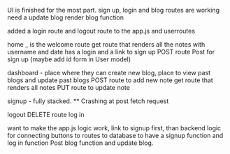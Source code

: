 UI is finished for the most part.
sign up, login and blog routes are working 
need a update blog
render blog function

added a login route and logout route to the app.js and userroutes


home _ is the welcome route
get route that renders all the notes with username and date
has a  login and a link to sign up
POST route 
Post for sign up (maybe add id form in User model)

dashboard - place where they can create new blog, place to view past blogs and update past blogs
POST route to add new note
get route that renders all notes 
PUT route to update note


signup -
fully stacked.
** Crashing at post fetch request

logout
DELETE route
log in

want to make the app.js logic work, link to signup first, than backend logic for connecting buttons to routes to database to have a signup function and log in function
Post blog function and update blog. 
